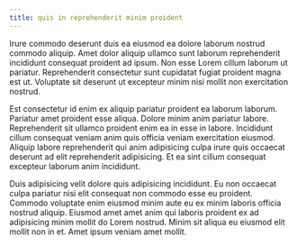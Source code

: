 ```yaml
---
title: quis in reprehenderit minim proident
---
```


Irure commodo deserunt duis ea eiusmod ea dolore laborum nostrud commodo aliquip. Amet dolor aliquip ullamco sunt laborum reprehenderit incididunt consequat proident ad ipsum. Non esse Lorem cillum laborum ut pariatur. Reprehenderit consectetur sunt cupidatat fugiat proident magna est ut. Voluptate sit deserunt ut excepteur minim nisi mollit non exercitation nostrud.

Est consectetur id enim ex aliquip pariatur proident ea laborum laborum. Pariatur amet proident esse aliqua. Dolore minim anim pariatur labore. Reprehenderit sit ullamco proident enim ea in esse in labore. Incididunt cillum consequat veniam anim quis officia veniam exercitation eiusmod. Aliquip labore reprehenderit qui anim adipisicing culpa irure quis occaecat deserunt ad elit reprehenderit adipisicing. Et ea sint cillum consequat excepteur laborum anim incididunt.

Duis adipisicing velit dolore quis adipisicing incididunt. Eu non occaecat culpa pariatur nisi elit consequat non commodo esse eu proident. Commodo voluptate enim eiusmod minim aute eu ex minim laboris officia nostrud aliquip. Eiusmod amet amet anim qui laboris proident ex ad adipisicing minim mollit do Lorem nostrud. Minim sit aliqua eu eiusmod elit mollit non in et. Amet ipsum veniam amet mollit.